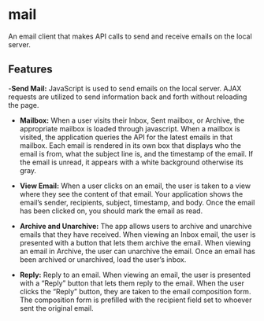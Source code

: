 # mail
An email client that makes API calls to send and receive emails on the local server.

## Features
-**Send Mail:** JavaScript is used to send emails on the local server. AJAX requests are utilized to send information back and forth without reloading the page.

- **Mailbox:** When a user visits their Inbox, Sent mailbox, or Archive, the appropriate mailbox is loaded through javascript.
When a mailbox is visited, the application  queries the API for the latest emails in that mailbox.
Each email is rendered in its own box that displays who the email is from, what the subject line is, and the timestamp of the email.
If the email is unread, it appears with a white background otherwise its gray.

- **View Email:** When a user clicks on an email, the user is taken to a view where they see the content of that email.
Your application shows the email’s sender, recipients, subject, timestamp, and body.
Once the email has been clicked on, you should mark the email as read.

- **Archive and Unarchive:** The app allows users to archive and unarchive emails that they have received.
When viewing an Inbox email, the user is presented with a button that lets them archive the email. When viewing an email in Archive, the user can unarchive the email. 
Once an email has been archived or unarchived, load the user’s inbox.

- **Reply:** Reply to an email.
When viewing an email, the user is presented with a “Reply” button that lets them reply to the email.
When the user clicks the “Reply” button, they are taken to the email composition form.
The composition form is prefilled with the recipient field set to whoever sent the original email.


